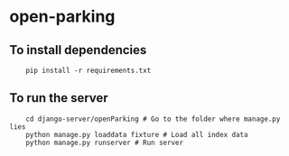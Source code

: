 # open-parking

## To install dependencies

```
	pip install -r requirements.txt
```

## To run the server
```
	cd django-server/openParking # Go to the folder where manage.py lies
	python manage.py loaddata fixture # Load all index data
	python manage.py runserver # Run server
```

